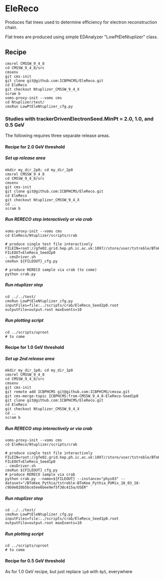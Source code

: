 # EleReco

Produces flat trees used to determine efficiency for electron reconstruction chain.

Flat trees are produced using simple EDAnalyzer "LowPtEleNtuplizer" class.

## Recipe

```
cmsrel CMSSW_9_4_8
cd CMSSW_9_4_8/src
cmsenv
git cms-init
git clone git@github.com:ICBPHCMS/EleReco.git
cd EleReco
git checkout Ntuplizer_CMSSW_9_4_X
scram b
voms-proxy-init --voms cms
cd Ntuplizer/test/
cmsRun LowPtEleNtuplizer_cfg.py
```

### Studies with trackerDrivenElectronSeed.MinPt = 2.0, 1.0, and 0.5 GeV

The following requires three separate release areas.

#### Recipe for 2.0 GeV threshold

##### Set up release area

```
mkdir my_dir_2p0; cd my_dir_2p0
cmsrel CMSSW_9_4_8
cd CMSSW_9_4_8/src
cmsenv
git cms-init
git clone git@github.com:ICBPHCMS/EleReco.git
cd EleReco
git checkout Ntuplizer_CMSSW_9_4_X
cd ..
scram b
```

##### Run RERECO step interactively or via crab 

```
voms-proxy-init --voms cms
cd EleReco/Ntuplizer/scripts/crab

# produce single test file interactively
FILEIN=root://gfe02.grid.hep.ph.ic.ac.uk:1097//store/user/tstreble/BToKee_Pythia/BToKee_Pythia_PUMix_18_03_18/180318_112206/0001/BToKee_PUMix_1460.root
FILEOUT=EleReco_Seed2p0
. cmsDriver.sh
cmsRun ${FILEOUT}_cfg.py

# produce RERECO sample via crab (to come)
python crab.py
```

##### Run ntuplizer step

```
cd ../../test/
cmsRun LowPtEleNtuplizer_cfg.py inputFiles=file:../scripts/crab/EleReco_Seed2p0.root outputFile=output.root maxEvents=10
```

##### Run plotting script

```
cd ../scripts/uproot
# to come
```

#### Recipe for 1.0 GeV threshold

##### Set up 2nd release area

```
mkdir my_dir_1p0; cd my_dir_1p0
cmsrel CMSSW_9_4_8
cd CMSSW_9_4_8/src
cmsenv
git cms-init
git remote add ICBPHCMS git@github.com:ICBPHCMS/cmssw.git
git cms-merge-topic ICBPHCMS:from-CMSSW_9_4_8-EleReco-Seed1p0
git clone git@github.com:ICBPHCMS/EleReco.git
cd EleReco
git checkout Ntuplizer_CMSSW_9_4_X
cd ..
scram b
```

##### Run RERECO step interactively or via crab 

```
voms-proxy-init --voms cms
cd EleReco/Ntuplizer/scripts/crab

# produce single test file interactively
FILEIN=root://gfe02.grid.hep.ph.ic.ac.uk:1097//store/user/tstreble/BToKee_Pythia/BToKee_Pythia_PUMix_18_03_18/180318_112206/0001/BToKee_PUMix_1460.root
FILEOUT=EleReco_Seed1p0
. cmsDriver.sh
cmsRun ${FILEOUT}_cfg.py
# produce RERECO sample via crab
python crab.py --name=${FILEOUT} --instance="phys03" --dataset="/BToKee_Pythia/tstreble-BToKee_Pythia_PUMix_18_03_18-c9b9e020b5bce5ee6bee9ef5f38c415a/USER"
```

##### Run ntuplizer step

```
cd ../../test/
cmsRun LowPtEleNtuplizer_cfg.py inputFiles=file:../scripts/crab/EleReco_Seed1p0.root outputFile=output.root maxEvents=10
```

##### Run plotting script

```
cd ../scripts/uproot
# to come
```

#### Recipe for 0.5 GeV threshold

As for 1.0 GeV recipe, but just replace ```1p0``` with ```0p5```, everywhere

